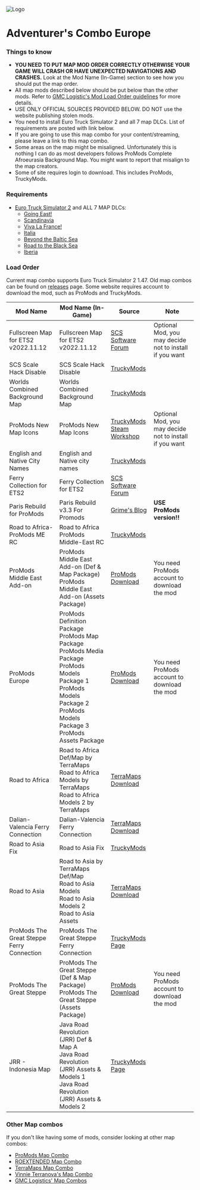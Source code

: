 ![Logo](https://codeberg.org/RoonMoonlight/AdventurersCombo/raw/branch/main/images/Adventurer%27s%20Combo%20Banner.svg)

# Adventurer's Combo Europe
### Things to know
* **YOU NEED TO PUT MAP MOD ORDER CORRECTLY OTHERWISE YOUR GAME WILL CRASH OR HAVE UNEXPECTED NAVIGATIONS AND CRASHES.** Look at the Mod Name (In-Game) section to see how you should put the map order.
* All map mods described below should be put below than the other mods. Refer to [GMC Logistic's Mod Load Order guidelines](https://www.gmc-logistics.co.uk/pre-setup) for more details.
* USE ONLY OFFICIAL SOURCES PROVIDED BELOW. DO NOT use the website publishing stolen mods.
* You need to install Euro Truck Simulator 2 and all 7 map DLCs. List of requirements are posted with link below.
* If you are going to use this map combo for your content/streaming, please leave a link to this map combo.
* Some areas on the map might be misaligned. Unfortunately this is nothing I can do as most developers follows ProMods Complete Afroeurasia Background Map. You might want to report that misalign to the map creators.
* Some of site requires login to download. This includes ProMods, TruckyMods.

### Requirements
* [Euro Truck Simulator 2](https://store.steampowered.com/app/227300/Euro_Truck_Simulator_2/) and ALL 7 MAP DLCs:
    * [Going East!](https://store.steampowered.com/app/227310/Euro_Truck_Simulator_2__Going_East/)
    * [Scandinavia](https://store.steampowered.com/app/304212/Euro_Truck_Simulator_2__Scandinavia/)
    * [Viva La France!](https://store.steampowered.com/app/531130/Euro_Truck_Simulator_2__Vive_la_France/)
    * [Italia](https://store.steampowered.com/app/558244/Euro_Truck_Simulator_2__Italia/)
    * [Beyond the Baltic Sea](https://store.steampowered.com/app/925580/Euro_Truck_Simulator_2__Beyond_the_Baltic_Sea/)
    * [Road to the Black Sea](https://store.steampowered.com/app/1056760/Euro_Truck_Simulator_2__Road_to_the_Black_Sea/)
    * [Iberia](https://store.steampowered.com/app/1209460/Euro_Truck_Simulator_2__Iberia/)

### Load Order
Current map combo supports Euro Truck Simulator 2 1.47. Old map combos can be found on [releases](https://codeberg.org/RoonMoonlight/RoonsETS2MapCombo/releases) page. Some website requires account to download the mod, such as ProMods and TruckyMods.

| Mod Name | Mod Name (In-Game) | Source | Note |
| -------- | ------------------ | ------ | ---- |
| Fullscreen Map for ETS2 v2022.11.12 | Fullscreen Map for ETS2 v2022.11.12 | [SCS Software Forum](https://forum.scssoft.com/viewtopic.php?t=306789) | Optional Mod, you may decide not to install if you want |
| SCS Scale Hack Disable | SCS Scale Hack Disable | [TruckyMods](https://truckymods.io/euro-truck-simulator-2/map-patches/scs-scale-hack-disable) |  |
| Worlds Combined Background Map | Worlds Combined Background Map | [TruckyMods](https://truckymods.io/euro-truck-simulator-2/ui/worlds-combined-background-map) |  |
| ProMods New Map Icons | ProMods New Map Icons | [TruckyMods](https://truckymods.io/euro-truck-simulator-2/ui/promods-new-map-icons-ets2)<br />[Steam Workshop](https://steamcommunity.com/sharedfiles/filedetails/?id=2519985294)| Optional Mod, you may decide not to install if you want |
| English and Native City Names | English and Native city names | [TruckyMods](https://truckymods.io/euro-truck-simulator-2/ui/english-and-native-city-names) |  |
| Ferry Collection for ETS2 | Ferry Collection for ETS2 | [SCS Software Forum](https://forum.scssoft.com/viewtopic.php?t=311469) |  |
| Paris Rebuild for ProMods | Paris Rebuild v3.3 For Promods | [Grime's Blog](https://grimesmods.wordpress.com/2017/05/09/paris-rebuild/) | **USE ProMods version!!** |  |
| Road to Africa-ProMods ME RC | Road to Africa ProMods Middle-East RC | [TruckyMods](https://truckymods.io/euro-truck-simulator-2/map-patches/147-road-to-africa-promods-middle-east-road-connection) |  |
| ProMods Middle East Add-on | ProMods Middle East Add-on (Def & Map Package)<br />ProMods Middle East Add-on (Assets Package) | [ProMods Download](https://promods.net/setup.php?game=me) | You need ProMods account to download the mod |
| ProMods Europe | ProMods Definition Package<br />ProMods Map Package<br />ProMods Media Package<br />ProMods Models Package 1<br />ProMods Models Package 2<br />ProMods Models Package 3<br />ProMods Assets Package | [ProMods Download](https://promods.net/setup.php?game=ets) | You need ProMods account to download the mod |
| Road to Africa | Road to Africa Def/Map by TerraMaps<br />Road to Africa Models by TerraMaps<br />Road to Africa Models 2 by TerraMaps | [TerraMaps Download](https://terramaps.net/download/view.php?game=red-sea) |  |
| Dalian-Valencia Ferry Connection | Dalian-Valencia Ferry Connection | [TerraMaps Download](https://terramaps.net/download/view.php?game=road-to-asia) |  |
| Road to Asia Fix | Road to Asia Fix | [TruckyMods](https://truckymods.io/euro-truck-simulator-2/map-patches/147-road-to-asia-fix) |  |
| Road to Asia | Road to Asia by TerraMaps Def/Map<br />Road to Asia Models<br />Road to Asia Models 2<br />Road to Asia Assets | [TerraMaps Download](https://terramaps.net/download/view.php?game=road-to-asia) |  |
| ProMods The Great Steppe Ferry Connection | ProMods The Great Steppe Ferry Connection | [TruckyMods Page](https://truckymods.io/euro-truck-simulator-2/map-patches/promods-great-steppe-ferry-connection) |  |
| ProMods The Great Steppe | ProMods The Great Steppe (Def & Map Package)<br />ProMods The Great Steppe (Assets Package) | [ProMods Download](https://promods.net/setup.php?game=tgs) | You need ProMods account to download the mod |
| JRR - Indonesia Map | Java Road Revolution (JRR) Def & Map A<br />Java Road Revolution (JRR) Assets & Models 1<br />Java Road Revolution (JRR) Assets & Models 2 | [TruckyMods Page](https://truckymods.io/euro-truck-simulator-2/maps/jrr-java-road-revolution-indonesia-addon-map) |  |

### Other Map combos
If you don't like having some of mods, consider looking at other map combos:

* [ProMods Map Combo](https://promods.net/viewtopic.php?t=29618)
* [ROEXTENDED Map Combo](https://roextended.ro/forum/viewtopic.php?f=15&t=2307)
* [TerraMaps Map Combo](https://terramaps.net/forum/threads/ets2-1-45-recommended-combo-by-terramaps.203/)
* [Vinnie Terranova's Map Combo](https://forum.scssoft.com/viewtopic.php?f=172&t=293794)
* [GMC Logistics' Map Combos](https://www.gmc-logistics.co.uk/version-146-ets2)